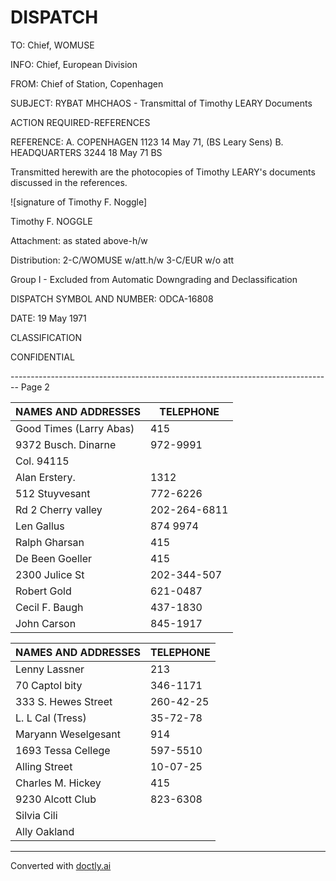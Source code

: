 # DISPATCH

TO: Chief, WOMUSE

INFO: Chief, European Division

FROM: Chief of Station, Copenhagen

SUBJECT: RYBAT MHCHAOS - Transmittal of Timothy LEARY Documents

ACTION REQUIRED-REFERENCES

REFERENCE: A. COPENHAGEN 1123 14 May 71, (BS Leary Sens)
B. HEADQUARTERS 3244 18 May 71 BS

Transmitted herewith are the photocopies of Timothy LEARY's documents discussed in the references.

![signature of Timothy F. Noggle]

Timothy F. NOGGLE

Attachment: as stated above-h/w

Distribution:
2-C/WOMUSE w/att.h/w
3-C/EUR w/o att

Group I - Excluded from Automatic Downgrading and Declassification

DISPATCH SYMBOL AND NUMBER: ODCA-16808

DATE: 19 May 1971

CLASSIFICATION

CONFIDENTIAL


-------------------------------------------------------------------------------- Page 2

| NAMES AND ADDRESSES     | TELEPHONE    |
| ----------------------- | ------------ |
| Good Times (Larry Abas) | 415          |
| 9372 Busch. Dinarne     | 972-9991     |
| Col. 94115              |              |
| Alan Erstery.           | 1312         |
| 512 Stuyvesant          | 772-6226     |
| Rd 2 Cherry valley      | 202-264-6811 |
| Len Gallus              | 874 9974     |
| Ralph Gharsan           | 415          |
| De Been Goeller         | 415          |
| 2300 Julice St          | 202-344-507  |
| Robert Gold             | 621-0487     |
| Cecil F. Baugh          | 437-1830     |
| John Carson             | 845-1917     |

| NAMES AND ADDRESSES | TELEPHONE |
| ------------------- | --------- |
| Lenny Lassner       | 213       |
| 70 Captol bity      | 346-1171  |
| 333 S. Hewes Street | 260-42-25 |
| L. L Cal (Tress)    | 35-72-78  |
| Maryann Weselgesant | 914       |
| 1693 Tessa Cellege  | 597-5510  |
| Alling Street       | 10-07-25  |
| Charles M. Hickey   | 415       |
| 9230 Alcott Club    | 823-6308  |
| Silvia Cili         |           |
| Ally Oakland        |           |


---
Converted with [doctly.ai](https://doctly.ai)